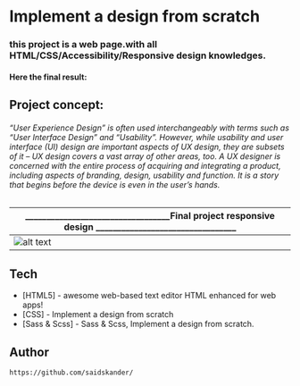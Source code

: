 # Implement a design from scratch

### this project is a web page.with all HTML/CSS/Accessibility/Responsive design knowledges.


#### Here the final result:

## Project concept:

###### “User Experience Design” is often used interchangeably with terms such as “User Interface Design” and “Usability”. However, while usability and user interface (UI) design are important aspects of UX design, they are subsets of it – UX design covers a vast array of other areas, too. A UX designer is concerned with the entire process of acquiring and integrating a product, including aspects of branding, design, usability and function. It is a story that begins before the device is even in the user’s hands.
##
##
| ______________________________________________Final project responsive design____________      _________________________________  |
| ------ |
| ![alt text](https://www.figma.com/file/pRY7WdjktBPBN86bfWXVVU/Holberton-School-Headphone-company-Copy?node-id=0%3A1) |


## Tech


- [HTML5] - awesome web-based text editor HTML enhanced for web apps!
- [CSS] - Implement a design from scratch
- [Sass & Scss] - Sass & Scss, Implement a design from scratch.

## Author
```sh
https://github.com/saidskander/
```
